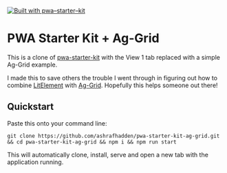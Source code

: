 [![Built with pwa–starter–kit](https://img.shields.io/badge/built_with-pwa–starter–kit_-blue.svg)](https://github.com/Polymer/pwa-starter-kit 'Built with pwa–starter–kit')

# PWA Starter Kit + Ag-Grid

This is a clone of [pwa-starter-kit](https://github.com/Polymer/pwa-starter-kit) with the View 1 tab replaced with a simple Ag-Grid example.

I made this to save others the trouble I went through in figuring out how to combine [LitElement](https://github.com/Polymer/lit-element) with [Ag-Grid](https://www.ag-grid.com/). Hopefully this helps someone out there!

## Quickstart

Paste this onto your command line:

`git clone https://github.com/ashrafhadden/pwa-starter-kit-ag-grid.git && cd pwa-starter-kit-ag-grid && npm i && npm run start`

This will automatically clone, install, serve and open a new tab with the application running.
